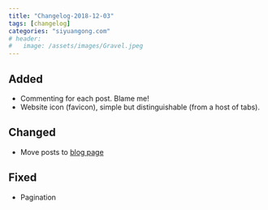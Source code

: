 ```yaml
---
title: "Changelog-2018-12-03"
tags: [changelog]
categories: "siyuangong.com"
# header:
#   image: /assets/images/Gravel.jpeg
---
```


## Added
- Commenting for each post. Blame me!
- Website icon (favicon), simple but distinguishable (from a host of tabs).

## Changed
- Move posts to [blog page](https://siyuangong.com/blog/)

## Fixed
- Pagination